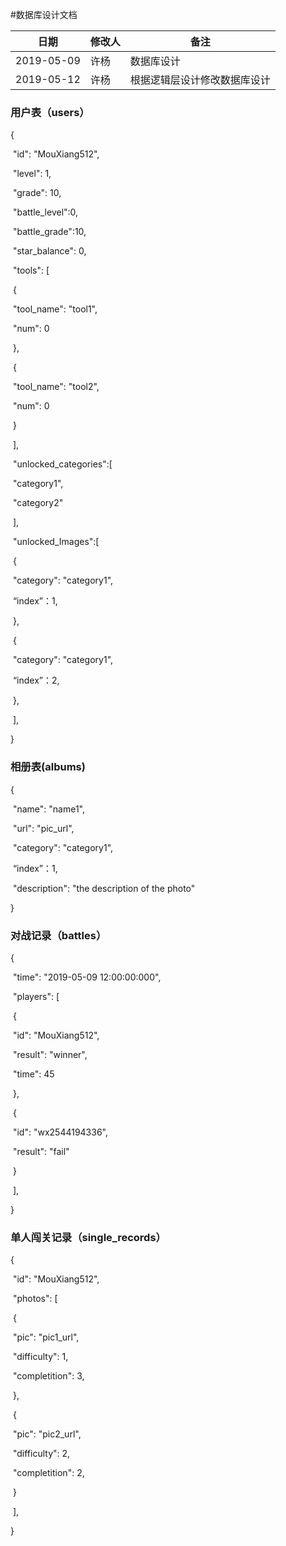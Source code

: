#数据库设计文档

| 日期       | 修改人 | 备注                         |
| ---------- | ------ | ---------------------------- |
| 2019-05-09 | 许杨   | 数据库设计                   |
| 2019-05-12 | 许杨   | 根据逻辑层设计修改数据库设计 |



### 用户表（users）

{

​	"id": "MouXiang512",

​	"level": 1,

​	"grade": 10,

​	"battle_level":0,

​	"battle_grade":10,

​	"star_balance": 0,

​	"tools": [

​		{

​			"tool_name": "tool1",

​			"num": 0

​		},

​		{

​			"tool_name": "tool2",

​			"num": 0

​		}

​	],

​	"unlocked_categories":[

​		"category1",

​		"category2"

​	],

​	"unlocked_Images":[

​		{

​			"category": "category1",

​			“index”：1,

​		},

​		{

​			"category": "category1",

​			“index”：2,

​		},

​	],

}



### 相册表(albums)

{

​	"name": "name1",

​	"url": "pic_url",

​	"category": "category1",

​	“index”：1,

​	"description": "the description of the photo"

}



### 对战记录（battles）

{

​	"time": "2019-05-09 12:00:00:000",

​	"players": [

​		{

​			"id": "MouXiang512",

​			"result": "winner",

​			"time": 45

​		},

​		{

​			"id": "wx2544194336",

​			"result": "fail"

​		}

​	],

}



### 单人闯关记录（single_records）

{

​	"id": "MouXiang512",

​	"photos": [

​		{

​			"pic": "pic1_url",

​			"difficulty": 1,

​			"completition": 3,

​		},

​		{

​			"pic": "pic2_url",

​			"difficulty": 2,

​			"completition": 2,

​		}

​	],

}